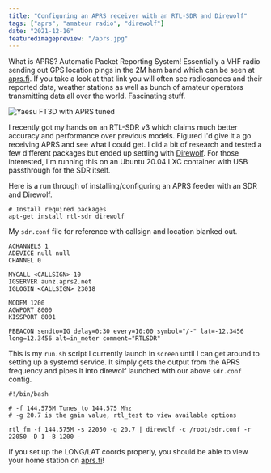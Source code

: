 ```yaml
---
title: "Configuring an APRS receiver with an RTL-SDR and Direwolf"
tags: ["aprs", "amateur radio", "direwolf"]
date: "2021-12-16"
featuredimagepreview: "/aprs.jpg"
---
```


What is APRS? Automatic Packet Reporting System! Essentially a VHF radio sending out GPS location pings in the 2M ham band which can be seen at [aprs.fi](https://aprs.fi/). If you take a look at that link you will often see radiosondes and their reported data, weather stations as well as bunch of amateur operators transmitting data all over the world. Fascinating stuff.

![Yaesu FT3D with APRS tuned](/aprs.png)

I recently got my hands on an RTL-SDR v3 which claims much better accuracy and performance over previous models. Figured I'd give it a go receiving APRS and see what I could get. I did a bit of research and tested a few different packages but ended up settling with [Direwolf](https://github.com/wb2osz/direwolf). For those interested, I'm running this on an Ubuntu 20.04 LXC container with USB passthrough for the SDR itself.

Here is a run through of installing/configuring an APRS feeder with an SDR and Direwolf.
```shell
# Install required packages
apt-get install rtl-sdr direwolf
```

My `sdr.conf` file for reference with callsign and location blanked out.
```shell
ACHANNELS 1
ADEVICE null null
CHANNEL 0

MYCALL <CALLSIGN>-10
IGSERVER aunz.aprs2.net
IGLOGIN <CALLSIGN> 23018

MODEM 1200
AGWPORT 8000
KISSPORT 8001

PBEACON sendto=IG delay=0:30 every=10:00 symbol="/-" lat=-12.3456 long=12.3456 alt=in_meter comment="RTLSDR"
```

This is my `run.sh` script I currently launch in `screen` until I can get around to setting up a systemd service.
It simply gets the output from the APRS frequency and pipes it into direwolf launched with our above `sdr.conf` config.

```shell
#!/bin/bash

# -f 144.575M Tunes to 144.575 Mhz
# -g 20.7 is the gain value, rtl_test to view available options

rtl_fm -f 144.575M -s 22050 -g 20.7 | direwolf -c /root/sdr.conf -r 22050 -D 1 -B 1200 -
```
If you set up the LONG/LAT coords properly, you should be able to view your home station on [aprs.fi](https://aprs.fi/)!